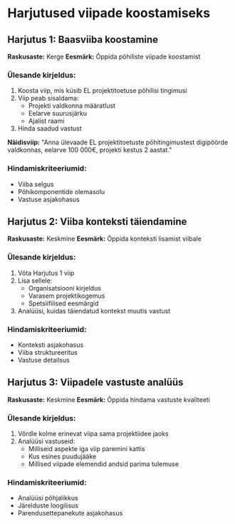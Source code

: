 # Harjutused viipade koostamiseks

## Harjutus 1: Baasviiba koostamine
**Raskusaste:** Kerge
**Eesmärk:** Õppida põhiliste viipade koostamist

### Ülesande kirjeldus:
1. Koosta viip, mis küsib EL projektitoetuse põhilisi tingimusi
2. Viip peab sisaldama:
   - Projekti valdkonna määratlust
   - Eelarve suurusjärku
   - Ajalist raami
3. Hinda saadud vastust

**Näidisviip:**
"Anna ülevaade EL projektitoetuste põhitingimustest digipöörde valdkonnas, eelarve 100 000€, projekti kestus 2 aastat."

### Hindamiskriteeriumid:
- Viiba selgus
- Põhikomponentide olemasolu
- Vastuse asjakohasus

## Harjutus 2: Viiba konteksti täiendamine
**Raskusaste:** Keskmine
**Eesmärk:** Õppida konteksti lisamist viibale

### Ülesande kirjeldus:
1. Võta Harjutus 1 viip
2. Lisa sellele:
   - Organisatsiooni kirjeldus
   - Varasem projektikogemus
   - Spetsiifilised eesmärgid
3. Analüüsi, kuidas täiendatud kontekst muutis vastust

### Hindamiskriteeriumid:
- Konteksti asjakohasus
- Viiba struktureeritus
- Vastuse detailsus

## Harjutus 3: Viipadele vastuste analüüs
**Raskusaste:** Keskmine
**Eesmärk:** Õppida hindama vastuste kvaliteeti

### Ülesande kirjeldus:
1. Võrdle kolme erinevat viipa sama projektiidee jaoks
2. Analüüsi vastuseid:
   - Milliseid aspekte iga viip paremini kattis
   - Kus esines puudujääke
   - Millised viipade elemendid andsid parima tulemuse

### Hindamiskriteeriumid:
- Analüüsi põhjalikkus
- Järelduste loogilisus
- Parendusettepanekute asjakohasus